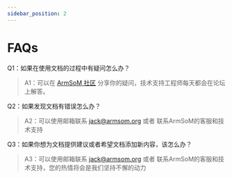```yaml
---
sidebar_position: 2
---
```


#  FAQs

Q1：如果在使用文档的过程中有疑问怎么办？

> A1：可以在 [ArmSoM 社区](http://forum.armsom.org/) 分享你的疑问，技术支持工程师每天都会在论坛上解答。

Q2：如果发现文档有错误怎么办？

> A2：可以使用邮箱联系 jack@armsom.org 或者 联系ArmSoM的客服和技术支持

Q3：如果你想为文档提供建议或者希望文档添加新内容，该怎么办？

> A3：可以使用邮箱联系 jack@armsom.org 或者 联系ArmSoM的客服和技术支持，您的热情将会是我们坚持不懈的动力
